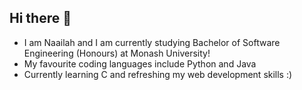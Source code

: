 ## Hi there 👋
- I am Naailah and I am currently studying Bachelor of Software Engineering  (Honours) at Monash University!
- My favourite coding languages include Python and Java  
- Currently learning C and refreshing my web development skills :)

<!--
**nhas0021/nhas0021** is a ✨ _special_ ✨ repository because its `README.md` (this file) appears on your GitHub profile.

Here are some ideas to get you started:

- 🔭 I’m currently working on ...
- 🌱 I’m currently learning ...
- 👯 I’m looking to collaborate on ...
- 🤔 I’m looking for help with ...
- 💬 Ask me about ...
- 📫 How to reach me: ...
- 😄 Pronouns: ...
- ⚡ Fun fact: ...
-->
